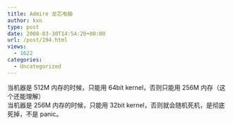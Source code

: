 ```yaml
---
title: Admire 龙芯电脑
author: kxn
type: post
date: 2008-03-30T14:54:20+00:00
url: /post/194.html
views:
  - 1622
categories:
  - Uncategorized
---
```


当机器是 512M 内存的时候，只能用 64bit kernel，否则只能用 256M 内存（这个还能理解）  
当机器是 256M 内存的时候，只能用 32bit kernel，否则就会随机死机，是彻底死掉，不是 panic。
